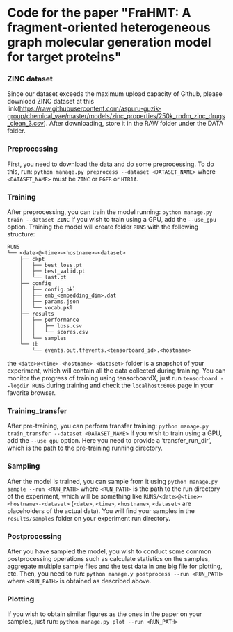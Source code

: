 # Code for the paper "FraHMT: A fragment-oriented heterogeneous graph molecular generation model for target proteins"

### ZINC dataset
Since our dataset exceeds the maximum upload capacity of Github, please download ZINC dataset at this link(https://raw.githubusercontent.com/aspuru-guzik-group/chemical_vae/master/models/zinc_properties/250k_rndm_zinc_drugs_clean_3.csv). 
After downloading, store it in the RAW folder under the DATA folder.

### Preprocessing
First, you need to download the data and do some preprocessing. To do this, run:
`python manage.py preprocess --dataset <DATASET_NAME>`
where `<DATASET_NAME>` must be `ZINC` or `EGFR` or `HTR1A`. 

### Training
After preprocessing, you can train the model running:
`python manage.py train --dataset ZINC`
If you wish to train using a GPU, add the `--use_gpu` option.
Training the model will create folder `RUNS` with the following structure:
```
RUNS
└── <date>@<time>-<hostname>-<dataset>
    ├── ckpt
    │   ├── best_loss.pt
    │   ├── best_valid.pt
    │   └── last.pt
    ├── config
    │   ├── config.pkl
    │   ├── emb_<embedding_dim>.dat
    │   ├── params.json
    │   └── vocab.pkl
    ├── results
    │   ├── performance
    │   │   ├── loss.csv
    │   │   └── scores.csv
    │   └── samples
    └── tb
        └── events.out.tfevents.<tensorboard_id>.<hostname>
```
the `<date>@<time>-<hostname>-<dataset>` folder is a snapshot of your experiment, which will contain all the data collected during training.
You can monitor the progress of training using tensorboardX, just run
`tensorboard --logdir RUNS`
during training and check the `localhost:6006` page in your favorite browser.

### Training_transfer
After pre-training, you can perform transfer training:
`python manage.py train_transfer --dataset <DATASET_NAME>`
If you wish to train using a GPU, add the `--use_gpu` option.
Here you need to provide a ‘transfer_run_dir’, which is the path to the pre-training running directory.

### Sampling
After the model is trained, you can sample from it using
`python manage.py sample --run <RUN_PATH>`
where `<RUN_PATH>` is the path to the run directory of the experiment, which will be something like `RUNS/<date>@<time>-<hostname>-<dataset>` (`<date>`, `<time>`, `<hostname>`, `<dataset>` are placeholders of the actual data).
You will find your samples in the `results/samples` folder on your experiment run directory.

### Postprocessing
After you have sampled the model, you wish to conduct some common postprocessing operations such as calculate statistics on the samples, aggregate multiple sample files and the test data in one big file for plotting, etc.
Then, you need to run:
`python manage.y postprocess --run <RUN_PATH>`
where `<RUN_PATH>` is obtained as described above.

### Plotting
If you wish to obtain similar figures as the ones in the paper on your samples, just run:
`python manage.py plot --run <RUN_PATH>`
